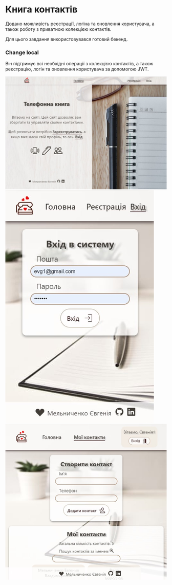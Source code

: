 # Книга контактів

Додано можливість реєстрації, логіна та оновлення користувача, а також роботу з приватною колекцією контактів.

Для цього завдання використовувався готовий бекенд. 
### Change local
Він підтримує всі необхідні операції з колекцією контактів, а також реєстрацію, логін та оновлення користувача за допомогою JWT.


![Phonebook site Home page desktop](./assets/desctopHome.jpg)
![Phonebook site LogIn page mobile](./assets/MobLogin.jpg)
![Phonebook site Contacts page mobile](./assets/MobContacts.jpg)
